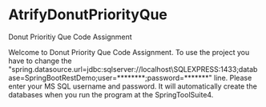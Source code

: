# AtrifyDonutPriorityQue
Donut Prioritiy Que Code Assignment

Welcome to Donut Priority Que Code Assignment. 
To use the project you have to change the "spring.datasource.url=jdbc:sqlserver://localhost\\SQLEXPRESS:1433;database=SpringBootRestDemo;user=********;password=*******" line.
Please enter your MS SQL username and password. It will automatically create the databases when you run the program at the SpringToolSuite4.
